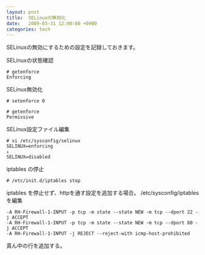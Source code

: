 ```yaml
---
layout: post
title:  SELinuxの無効化
date:   2009-03-31 12:00:00 +0900
categories: tech
---
```


SELinuxの無効にするための設定を記録しておきます。

SELinuxの状態確認

	# getenforce
	Enforcing
	
SELinux無効化

	# setenforce 0

	# getenforce
	Permissive

SELinux設定ファイル編集

	# vi /etc/sysconfig/selinux
	SELINUX=enforcing
	↓
	SELINUX=disabled


iptables の停止

    # /etc/init.d/iptables stop

iptables を停止せず、httpを通す設定を追加する場合。
/etc/sysconfig/iptables を編集

	-A RH-Firewall-1-INPUT -p tcp -m state --state NEW -m tcp --dport 22 -j ACCEPT 
	-A RH-Firewall-1-INPUT -p tcp -m state --state NEW -m tcp --dport 80 -j ACCEPT 
	-A RH-Firewall-1-INPUT -j REJECT --reject-with icmp-host-prohibited 

真ん中の行を追加する。

